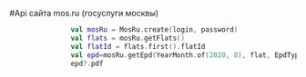 #Api сайта mos.ru (госуслуги москвы)
```kotlin
               val mosRu = MosRu.create(login, password)
               val flats = mosRu.getFlats()
               val flatId = flats.first().flatId
               val epd=mosRu.getEpd(YearMonth.of(2020, 8), flat, EpdType.CURRENT)
               epd?.pdf
```